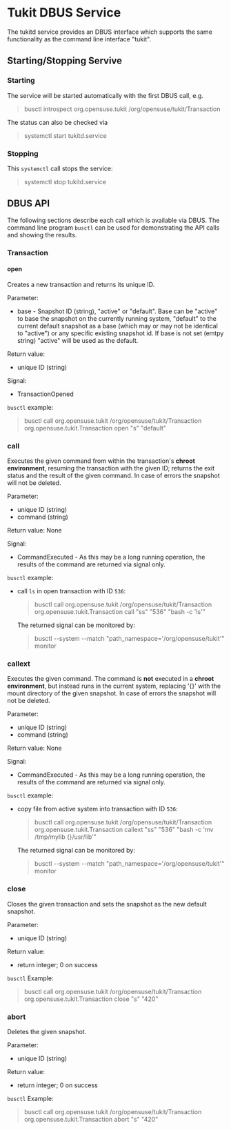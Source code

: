# Tukit DBUS Service
The tukitd service provides an DBUS interface which supports the same functionality as
the command line interface "tukit".

## Starting/Stopping Servive
### Starting
The service will be started automatically with the first DBUS call, e.g.
> busctl introspect org.opensuse.tukit /org/opensuse/tukit/Transaction

The status can also be checked via
> systemctl start tukitd.service
### Stopping
This `systemctl` call stops the service:
> systemctl stop tukitd.service

## DBUS API
The following sections describe each call which is available via DBUS.
The command line program `busctl` can be used for demonstrating the API calls
and showing the results.

### Transaction

#### open
Creates a new transaction and returns its unique ID.

Parameter:
* base - Snapshot ID (string), "active" or "default". Base can be "active" to base the
  snapshot on the currently running system, "default" to the current default snapshot as a base
  (which may or may not be identical to "active") or any specific existing snapshot id.
  If base is not set (emtpy string) "active" will be used as the default.

Return value:
* unique ID (string)

Signal:
* TransactionOpened

`busctl` example:

> busctl call org.opensuse.tukit /org/opensuse/tukit/Transaction org.opensuse.tukit.Transaction open "s" "default"

### call
Executes the given command from within the transaction's **chroot environment**, resuming the
transaction with the given ID; returns the exit status and the result of the given command.
In case of errors the snapshot will not be deleted.

Parameter:
* unique ID (string)
* command (string)

Return value:
None

Signal:
* CommandExecuted - As this may be a long running operation, the results of the command are
  returned via signal only.

`busctl` example:

* call `ls` in open transaction with ID `536`:
  > busctl call org.opensuse.tukit /org/opensuse/tukit/Transaction org.opensuse.tukit.Transaction call "ss" "536" "bash -c 'ls'"
  
  The returned signal can be monitored by:
  > busctl --system --match "path\_namespace='/org/opensuse/tukit'" monitor

### callext
Executes the given command. The command is **not** executed in a **chroot environment**, but instead runs
in the current system, replacing '{}' with the mount directory of the given snapshot.
In case of errors the snapshot will not be deleted.

Parameter:
* unique ID (string)
* command (string)

Return value:
None

Signal:
* CommandExecuted - As this may be a long running operation, the results of the command are
  returned via signal only.

`busctl` example:

* copy file from active system into transaction with ID `536`:
  > busctl call org.opensuse.tukit /org/opensuse/tukit/Transaction org.opensuse.tukit.Transaction callext "ss" "536" "bash -c 'mv /tmp/mylib {}/usr/lib'"

  The returned signal can be monitored by:
  > busctl --system --match "path\_namespace='/org/opensuse/tukit'" monitor

### close
Closes the given transaction and sets the snapshot as the new default snapshot.

Parameter:
* unique ID (string)

Return value:
* return integer; 0 on success

`busctl` Example:

> busctl call org.opensuse.tukit /org/opensuse/tukit/Transaction org.opensuse.tukit.Transaction close "s" "420"

### abort
Deletes the given snapshot.

Parameter:
* unique ID (string)

Return value:
* return integer; 0 on success

`busctl` Example:

> busctl call org.opensuse.tukit /org/opensuse/tukit/Transaction org.opensuse.tukit.Transaction abort "s" "420"
